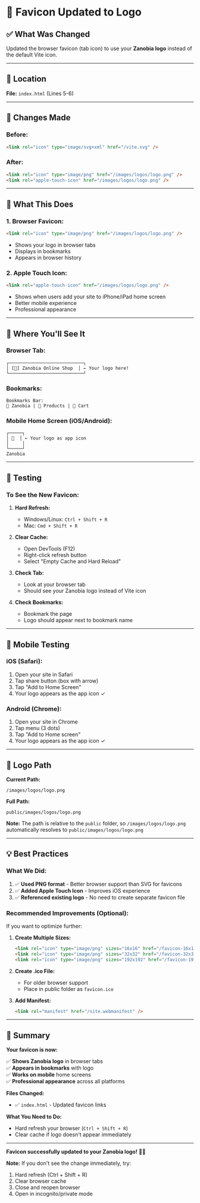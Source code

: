 # 🎨 Favicon Updated to Logo

## ✅ What Was Changed

Updated the browser favicon (tab icon) to use your **Zanobia logo** instead of the default Vite icon.

---

## 📍 Location

**File:** `index.html` (Lines 5-6)

---

## 🔄 Changes Made

### **Before:**
```html
<link rel="icon" type="image/svg+xml" href="/vite.svg" />
```

### **After:**
```html
<link rel="icon" type="image/png" href="/images/logos/logo.png" />
<link rel="apple-touch-icon" href="/images/logos/logo.png" />
```

---

## 🎯 What This Does

### **1. Browser Favicon:**
```html
<link rel="icon" type="image/png" href="/images/logos/logo.png" />
```
- Shows your logo in browser tabs
- Displays in bookmarks
- Appears in browser history

### **2. Apple Touch Icon:**
```html
<link rel="apple-touch-icon" href="/images/logos/logo.png" />
```
- Shows when users add your site to iPhone/iPad home screen
- Better mobile experience
- Professional appearance

---

## 🎨 Where You'll See It

### **Browser Tab:**
```
┌────────────────────────────┐
│ [🎨] Zanobia Online Shop  │ ← Your logo here!
└────────────────────────────┘
```

### **Bookmarks:**
```
Bookmarks Bar:
🎨 Zanobia | 🎨 Products | 🎨 Cart
```

### **Mobile Home Screen (iOS/Android):**
```
┌─────┐
│ 🎨  │ ← Your logo as app icon
│     │
└─────┘
Zanobia
```

---

## 🧪 Testing

### **To See the New Favicon:**

1. **Hard Refresh:**
   - Windows/Linux: `Ctrl + Shift + R`
   - Mac: `Cmd + Shift + R`

2. **Clear Cache:**
   - Open DevTools (F12)
   - Right-click refresh button
   - Select "Empty Cache and Hard Reload"

3. **Check Tab:**
   - Look at your browser tab
   - Should see your Zanobia logo instead of Vite icon

4. **Check Bookmarks:**
   - Bookmark the page
   - Logo should appear next to bookmark name

---

## 📱 Mobile Testing

### **iOS (Safari):**
1. Open your site in Safari
2. Tap share button (box with arrow)
3. Tap "Add to Home Screen"
4. Your logo appears as the app icon ✓

### **Android (Chrome):**
1. Open your site in Chrome
2. Tap menu (3 dots)
3. Tap "Add to Home screen"
4. Your logo appears as the app icon ✓

---

## 🔧 Logo Path

**Current Path:**
```
/images/logos/logo.png
```

**Full Path:**
```
public/images/logos/logo.png
```

**Note:** The path is relative to the `public` folder, so `/images/logos/logo.png` automatically resolves to `public/images/logos/logo.png`

---

## 💡 Best Practices

### **What We Did:**

1. ✅ **Used PNG format** - Better browser support than SVG for favicons
2. ✅ **Added Apple Touch Icon** - Improves iOS experience
3. ✅ **Referenced existing logo** - No need to create separate favicon file

### **Recommended Improvements (Optional):**

If you want to optimize further:

1. **Create Multiple Sizes:**
   ```html
   <link rel="icon" type="image/png" sizes="16x16" href="/favicon-16x16.png" />
   <link rel="icon" type="image/png" sizes="32x32" href="/favicon-32x32.png" />
   <link rel="icon" type="image/png" sizes="192x192" href="/favicon-192x192.png" />
   ```

2. **Create .ico File:**
   - For older browser support
   - Place in public folder as `favicon.ico`

3. **Add Manifest:**
   ```html
   <link rel="manifest" href="/site.webmanifest" />
   ```

---

## 🎉 Summary

**Your favicon is now:**

✅ **Shows Zanobia logo** in browser tabs  
✅ **Appears in bookmarks** with logo  
✅ **Works on mobile** home screens  
✅ **Professional appearance** across all platforms  

**Files Changed:**
- ✅ `index.html` - Updated favicon links

**What You Need to Do:**
- Hard refresh your browser (`Ctrl + Shift + R`)
- Clear cache if logo doesn't appear immediately

---

**Favicon successfully updated to your Zanobia logo!** 🎨✨

**Note:** If you don't see the change immediately, try:
1. Hard refresh (Ctrl + Shift + R)
2. Clear browser cache
3. Close and reopen browser
4. Open in incognito/private mode

